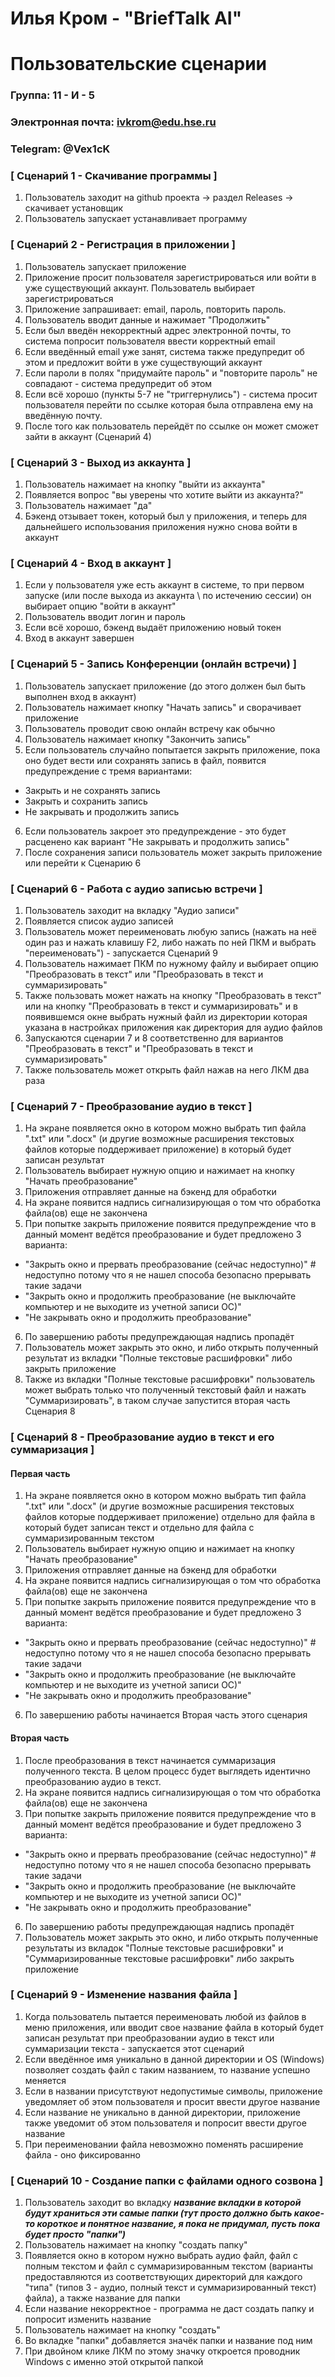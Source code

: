 # Илья Кром - "BriefTalk AI"
# Пользовательские сценарии

### Группа: 11 - И - 5
### Электронная почта: ivkrom@edu.hse.ru
### Telegram: @Vex1cK


### [ Сценарий 1 - Скачивание программы ]

1. Пользователь заходит на github проекта -> раздел Releases -> скачивает установщик
2. Пользователь запускает устанавливает программу

### [ Сценарий 2 - Регистрация в приложении ]

1. Пользователь запускает приложение
2. Приложение просит пользователя зарегистрироваться или войти в уже существующий аккаунт. Пользователь выбирает зарегистрироваться
3. Приложение запрашивает: email, пароль, повторить пароль.
4. Пользователь вводит данные и нажимает "Продолжить"
5. Если был введён некорректный адрес электронной почты, то система попросит пользователя ввести корректный email
6. Если введённый email уже занят, система также предупредит об этом и предложит войти в уже существующий аккаунт
7. Если пароли в полях "придумайте пароль" и "повторите пароль" не совпадают - система предупредит об этом
8. Если всё хорошо (пункты 5-7 не "триггернулись") - система просит пользователя перейти по ссылке которая была отправлена ему на введённую почту.
9. После того как пользователь перейдёт по ссылке он может сможет зайти в аккаунт (Сценарий 4)

### [ Сценарий 3 - Выход из аккаунта ]

1. Пользователь нажимает на кнопку "выйти из аккаунта"
2. Появляется вопрос "вы уверены что хотите выйти из аккаунта?"
3. Пользователь нажимает "да"
4. Бэкенд отзывает токен, который был у приложения, и теперь для дальнейшего использования приложения нужно снова войти в аккаунт

### [ Сценарий 4 - Вход в аккаунт ]

1. Если у пользователя уже есть аккаунт в системе, то при первом запуске (или после выхода из аккаунта \ по истечению сессии) он выбирает опцию "войти в аккаунт"
2. Пользователь вводит логин и пароль
3. Если всё хорошо, бэкенд выдаёт приложению новый токен
4. Вход в аккаунт завершен


### [ Сценарий 5 - Запись Конференции (онлайн встречи) ]

1. Пользователь запускает приложение (до этого должен был быть выполнен вход в аккаунт)
2. Пользователь нажимает кнопку "Начать запись" и сворачивает приложение
3. Пользователь проводит свою онлайн встречу как обычно
4. Пользователь нажимает кнопку "Закончить запись"
5. Если пользователь случайно попытается закрыть приложение, пока оно будет вести или сохранять запись в файл, появится предупреждение с тремя вариантами:
 - Закрыть и не сохранять запись
 - Закрыть и сохранить запись
 - Не закрывать и продолжить запись
6. Если пользователь закроет это предупреждение - это будет расценено как вариант "Не закрывать и продолжить запись"
7. После сохранения записи пользователь может закрыть приложение или перейти к Сценарию 6

### [ Сценарий 6 - Работа с аудио записью встречи ]

1. Пользователь заходит на вкладку "Аудио записи"
2. Появляется список аудио записей
3. Пользователь может переименовать любую запись (нажать на неё один раз и нажать клавишу F2, либо нажать по ней ПКМ и выбрать "переименовать") - запускается Сценарий 9
4. Пользователь нажимает ПКМ по нужному файлу и выбирает опцию "Преобразовать в текст" или "Преобразовать в текст и суммаризировать"
5. Также пользовать может нажать на кнопку "Преобразовать в текст" или на кнопку "Преобразовать в текст и суммаризировать" и в появившемся окне выбрать нужный файл из директории которая указана в настройках приложения как директория для аудио файлов
6. Запускаются сценарии 7 и 8 соответственно для вариантов "Преобразовать в текст" и "Преобразовать в текст и суммаризировать"
7. Также пользователь может открыть файл нажав на него ЛКМ два раза

### [ Сценарий 7 - Преобразование аудио в текст ]

1. На экране появляется окно в котором можно выбрать тип файла ".txt" или ".docx" (и другие возможные расширения текстовых файлов которые поддерживает приложение) в который будет записан результат
2. Пользователь выбирает нужную опцию и нажимает на кнопку "Начать преобразование"
3. Приложения отправляет данные на бэкенд для обработки
4. На экране появится надпись сигнализирующая о том что обработка файла(ов) еще не закончена
5. При попытке закрыть приложение появится предупреждение что в данный момент ведётся преобразование и будет предложено 3 варианта:
 - "Закрыть окно и прервать преобразование (сейчас недоступно)" # недоступно потому что я не нашел способа безопасно прерывать такие задачи
 - "Закрыть окно и продолжить преобразование (не выключайте компьютер и не выходите из учетной записи ОС)"
 - "Не закрывать окно и продолжить преобразование"
6. По завершению работы предупреждающая надпись пропадёт
7. Пользователь может закрыть это окно, и либо открыть полученный результат из вкладки "Полные текстовые расшифровки" либо закрыть приложение
8. Также из вкладки "Полные текстовые расшифровки" пользователь может выбрать только что полученный текстовый файл и нажать "Суммаризировать", в таком случае запустится вторая часть Сценария 8

### [ Сценарий 8 - Преобразование аудио в текст и его суммаризация ]

#### Первая часть
1. На экране появляется окно в котором можно выбрать тип файла ".txt" или ".docx" (и другие возможные расширения текстовых файлов которые поддерживает приложение) отдельно для файла в который будет записан текст и отдельно для файла с суммаризированным текстом
2. Пользователь выбирает нужную опцию и нажимает на кнопку "Начать преобразование"
3. Приложения отправляет данные на бэкенд для обработки
4. На экране появится надпись сигнализирующая о том что обработка файла(ов) еще не закончена
5. При попытке закрыть приложение появится предупреждение что в данный момент ведётся преобразование и будет предложено 3 варианта:
 - "Закрыть окно и прервать преобразование (сейчас недоступно)" # недоступно потому что я не нашел способа безопасно прерывать такие задачи
 - "Закрыть окно и продолжить преобразование (не выключайте компьютер и не выходите из учетной записи ОС)"
 - "Не закрывать окно и продолжить преобразование"
6. По завершению работы начинается Вторая часть этого сценария
#### Вторая часть
1. После преобразования в текст начинается суммаризация полученного текста. В целом процесс будет выглядеть идентично преобразованию аудио в текст.
2. На экране появится надпись сигнализирующая о том что обработка файла(ов) еще не закончена
3. При попытке закрыть приложение появится предупреждение что в данный момент ведётся преобразование и будет предложено 3 варианта:
 - "Закрыть окно и прервать преобразование (сейчас недоступно)" # недоступно потому что я не нашел способа безопасно прерывать такие задачи
 - "Закрыть окно и продолжить преобразование (не выключайте компьютер и не выходите из учетной записи ОС)"
 - "Не закрывать окно и продолжить преобразование"
6. По завершению работы предупреждающая надпись пропадёт
5. Пользователь может закрыть это окно, и либо открыть полученные результаты из вкладок "Полные текстовые расшифровки" и "Суммаризированные текстовые расшифровки" либо закрыть приложение

### [ Сценарий 9 - Изменение названия файла ]

1. Когда пользователь пытается переименовать любой из файлов в меню приложения, или вводит свое название файла в который будет записан результат при преобразовании аудио в текст или суммаризации текста - запускается этот сценарий
2. Если введённое имя уникально в данной директории и OS (Windows) позволяет создать файл с таким названием, то название успешно меняется
3. Если в названии присутствуют недопустимые символы, приложение уведомляет об этом пользователя и просит ввести другое название
4. Если название не уникально в данной директории, приложение также уведомит об этом пользователя и попросит ввести другое название
5. При переименовании файла невозможно поменять расширение файла - оно фиксированно


### [ Сценарий 10 - Создание папки с файлами одного созвона ]

1. Пользователь заходит во вкладку _**название вкладки в которой будут храниться эти самые папки (тут просто должно быть какое-то короткое и понятное название, я пока не придумал, пусть пока будет просто "папки")**_
2. Пользователь нажимает на кнопку "создать папку"
3. Появляется окно в котором нужно выбрать аудио файл, файл с полным текстом и файл с суммаризированным текстом (варианты предоставляются из соответствующих директорий для каждого "типа" (типов 3 - аудио, полный текст и суммаризированный текст) файла), а также название для папки
4. Если название некорректное - программа не даст создать папку и попросит изменить название
5. Пользователь нажимает на кнопку "создать"
6. Во вкладке "папки" добавляется значёк папки и название под ним
7. При двойном клике ЛКМ по этому значку откроется проводник Windows с именно этой открытой папкой
